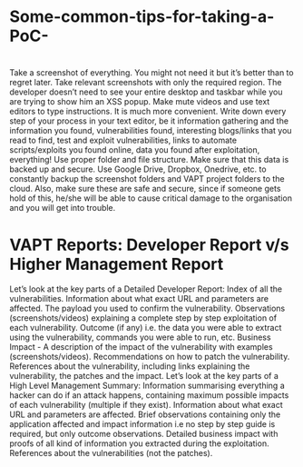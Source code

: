 # Some-common-tips-for-taking-a-PoC-
#



Take a screenshot of everything. You might not need it but it’s better than to regret later.
Take relevant screenshots with only the required region. The developer doesn’t need to see your entire desktop and taskbar while you are trying to show him an XSS popup.
Make mute videos and use text editors to type instructions. It is much more convenient.
Write down every step of your process in your text editor, be it information gathering and the information you found, vulnerabilities found, interesting blogs/links that you read to find, test and exploit vulnerabilities, links to automate scripts/exploits you found online, data you found after exploitation, everything!
Use proper folder and file structure.
Make sure that this data is backed up and secure. Use Google Drive, Dropbox, Onedrive, etc. to constantly backup the screenshot folders and VAPT project folders to the cloud.
Also, make sure these are safe and secure, since if someone gets hold of this, he/she will be able to cause critical damage to the organisation and you will get into trouble.

# VAPT Reports: Developer Report v/s Higher Management Report


Let’s look at the key parts of a Detailed Developer Report:
Index of all the vulnerabilities.
Information about what exact URL and parameters are affected.
The payload you used to confirm the vulnerability.
Observations (screenshots/videos) explaining a complete step by step exploitation of each vulnerability.
Outcome (if any) i.e. the data you were able to extract using the vulnerability, commands you were able to run, etc.
Business Impact - A description of the impact of the vulnerability with examples (screenshots/videos).
Recommendations on how to patch the vulnerability.
References about the vulnerability, including links explaining the vulnerability, the patches and the impact.
Let’s look at the key parts of a High Level Management Summary:
Information summarising everything a hacker can do if an attack happens, containing maximum possible impacts of each vulnerability (multiple if they exist).
Information about what exact URL and parameters are affected.
Brief observations containing only the application affected and impact information i.e no step by step guide is required, but only outcome observations.
Detailed business impact with proofs of all kind of information you extracted during the exploitation.
References about the vulnerabilities (not the patches).
